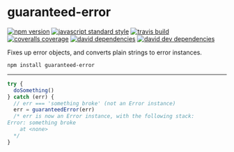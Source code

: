 guaranteed-error
===

[![npm version](https://img.shields.io/npm/v/guaranteed-error.svg?style=flat-square)](https://npmjs.com/package/guaranteed-error)
[![javascript standard style](https://img.shields.io/badge/code%20style-standard-blue.svg?style=flat-square)](http://standardjs.com/)
[![travis build](https://img.shields.io/travis/SEAPUNK/guaranteed-error/master.svg?style=flat-square)](https://travis-ci.org/SEAPUNK/guaranteed-error)
[![coveralls coverage](https://img.shields.io/coveralls/SEAPUNK/guaranteed-error.svg?style=flat-square)](https://coveralls.io/github/SEAPUNK/guaranteed-error)
[![david dependencies](https://david-dm.org/SEAPUNK/guaranteed-error.svg?style=flat-square)](https://david-dm.org/SEAPUNK/guaranteed-error)
[![david dev dependencies](https://david-dm.org/SEAPUNK/guaranteed-error/dev-status.svg?style=flat-square)](https://david-dm.org/SEAPUNK/guaranteed-error)

Fixes up error objects, and converts plain strings to error instances.

`npm install guaranteed-error`

---

```js
try {
  doSomething()
} catch (err) {
  // err === 'something broke' (not an Error instance)
  err = guaranteedError(err)
  /* err is now an Error instance, with the following stack:
Error: something broke
    at <none>
  */
}
```

